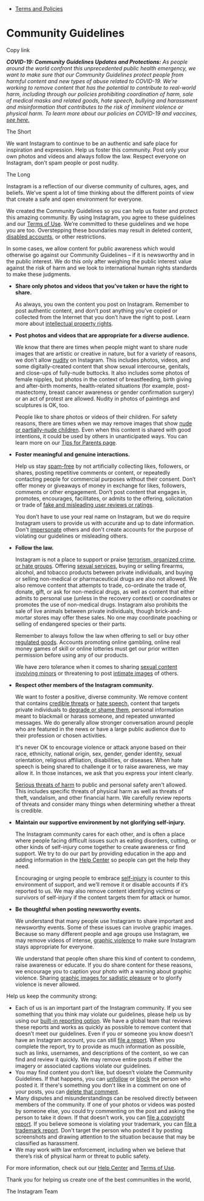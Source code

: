 *   [Terms and Policies](https://help.instagram.com/1417489251945243/?helpref=breadcrumb)

Community Guidelines
====================

Copy link

_**COVID-19: Community Guidelines Updates and Protections:** As people around the world confront this unprecedented public health emergency, we want to make sure that our Community Guidelines protect people from harmful content and new types of abuse related to COVID-19. We’re working to remove content that has the potential to contribute to real-world harm, including through our policies prohibiting coordination of harm, sale of medical masks and related goods, hate speech, bullying and harassment and misinformation that contributes to the risk of imminent violence or physical harm. To learn more about our policies on COVID-19 and vaccines, [see here.](https://help.instagram.com/697825587576762?helpref=faq_content)_

The Short

We want Instagram to continue to be an authentic and safe place for inspiration and expression. Help us foster this community. Post only your own photos and videos and always follow the law. Respect everyone on Instagram, don’t spam people or post nudity.

The Long

Instagram is a reflection of our diverse community of cultures, ages, and beliefs. We’ve spent a lot of time thinking about the different points of view that create a safe and open environment for everyone.

We created the Community Guidelines so you can help us foster and protect this amazing community. By using Instagram, you agree to these guidelines and our [Terms of Use](https://www.instagram.com/legal/terms). We’re committed to these guidelines and we hope you are too. Overstepping these boundaries may result in deleted content, [disabled accounts](https://help.instagram.com/366993040048856?helpref=faq_content), or other restrictions.

In some cases, we allow content for public awareness which would otherwise go against our Community Guidelines – if it is newsworthy and in the public interest. We do this only after weighing the public interest value against the risk of harm and we look to international human rights standards to make these judgments.

*   **Share only photos and videos that you’ve taken or have the right to share.**
    
    As always, you own the content you post on Instagram. Remember to post authentic content, and don’t post anything you’ve copied or collected from the Internet that you don’t have the right to post. Learn more about [intellectual property rights](https://help.instagram.com/126382350847838?helpref=faq_content).
    
*   **Post photos and videos that are appropriate for a diverse audience.**
    
    We know that there are times when people might want to share nude images that are artistic or creative in nature, but for a variety of reasons, we don’t allow [nudity](https://l.instagram.com/?u=https%3A%2F%2Fwww.facebook.com%2Fcommunitystandards%2Fadult_nudity_sexual_activity&e=AT01RolBO4hAE_V57bFmxbnXRw5ahG8YFXxJcoJBOwg_GkFr-jyCMM-UNrp1ZCp0Yheyj_yECPllu5vIuT3ZjiQDlN08C_BSE4OlxRlZ1Izyll-_X9Iad-57VhtJqerD8S6BQDtN5UTUyWbM-vi_qw) on Instagram. This includes photos, videos, and some digitally-created content that show sexual intercourse, genitals, and close-ups of fully-nude buttocks. It also includes some photos of female nipples, but photos in the context of breastfeeding, birth giving and after-birth moments, health-related situations (for example, post-mastectomy, breast cancer awareness or gender confirmation surgery) or an act of protest are allowed. Nudity in photos of paintings and sculptures is OK, too.
    
    People like to share photos or videos of their children. For safety reasons, there are times when we may remove images that show [nude or partially-nude children](https://l.instagram.com/?u=https%3A%2F%2Fwww.facebook.com%2Fcommunitystandards%2Fchild_nudity_sexual_exploitation&e=AT01RolBO4hAE_V57bFmxbnXRw5ahG8YFXxJcoJBOwg_GkFr-jyCMM-UNrp1ZCp0Yheyj_yECPllu5vIuT3ZjiQDlN08C_BSE4OlxRlZ1Izyll-_X9Iad-57VhtJqerD8S6BQDtN5UTUyWbM-vi_qw). Even when this content is shared with good intentions, it could be used by others in unanticipated ways. You can learn more on our [Tips for Parents page](https://help.instagram.com/154475974694511/?helpref=faq_content).
    
*   **Foster meaningful and genuine interactions.**
    
    Help us stay [spam-free](https://l.instagram.com/?u=https%3A%2F%2Fwww.facebook.com%2Fcommunitystandards%2Fspam&e=AT01RolBO4hAE_V57bFmxbnXRw5ahG8YFXxJcoJBOwg_GkFr-jyCMM-UNrp1ZCp0Yheyj_yECPllu5vIuT3ZjiQDlN08C_BSE4OlxRlZ1Izyll-_X9Iad-57VhtJqerD8S6BQDtN5UTUyWbM-vi_qw) by not artificially collecting likes, followers, or shares, posting repetitive comments or content, or repeatedly contacting people for commercial purposes without their consent. Don’t offer money or giveaways of money in exchange for likes, followers, comments or other engagement. Don’t post content that engages in, promotes, encourages, facilitates, or admits to the offering, solicitation or trade of [fake and misleading user reviews or ratings](https://l.instagram.com/?u=https%3A%2F%2Fwww.facebook.com%2Fcommunitystandards%2Ffraud_deception&e=AT01RolBO4hAE_V57bFmxbnXRw5ahG8YFXxJcoJBOwg_GkFr-jyCMM-UNrp1ZCp0Yheyj_yECPllu5vIuT3ZjiQDlN08C_BSE4OlxRlZ1Izyll-_X9Iad-57VhtJqerD8S6BQDtN5UTUyWbM-vi_qw).
    
    You don’t have to use your real name on Instagram, but we do require Instagram users to provide us with accurate and up to date information. Don't [impersonate](https://l.instagram.com/?u=https%3A%2F%2Fwww.facebook.com%2Fcommunitystandards%2Fmisrepresentation&e=AT01RolBO4hAE_V57bFmxbnXRw5ahG8YFXxJcoJBOwg_GkFr-jyCMM-UNrp1ZCp0Yheyj_yECPllu5vIuT3ZjiQDlN08C_BSE4OlxRlZ1Izyll-_X9Iad-57VhtJqerD8S6BQDtN5UTUyWbM-vi_qw) others and don't create accounts for the purpose of violating our guidelines or misleading others.
    
*   **Follow the law.**
    
    Instagram is not a place to support or praise [terrorism, organized crime, or hate groups](https://l.instagram.com/?u=https%3A%2F%2Fwww.facebook.com%2Fcommunitystandards%2Fdangerous_individuals_organizations&e=AT01RolBO4hAE_V57bFmxbnXRw5ahG8YFXxJcoJBOwg_GkFr-jyCMM-UNrp1ZCp0Yheyj_yECPllu5vIuT3ZjiQDlN08C_BSE4OlxRlZ1Izyll-_X9Iad-57VhtJqerD8S6BQDtN5UTUyWbM-vi_qw). Offering [sexual services](https://l.instagram.com/?u=https%3A%2F%2Fwww.facebook.com%2Fcommunitystandards%2Fsexual_solicitation&e=AT01RolBO4hAE_V57bFmxbnXRw5ahG8YFXxJcoJBOwg_GkFr-jyCMM-UNrp1ZCp0Yheyj_yECPllu5vIuT3ZjiQDlN08C_BSE4OlxRlZ1Izyll-_X9Iad-57VhtJqerD8S6BQDtN5UTUyWbM-vi_qw), buying or selling firearms, alcohol, and tobacco products between private individuals, and buying or selling non-medical or pharmaceutical drugs are also not allowed. We also remove content that attempts to trade, co-ordinate the trade of, donate, gift, or ask for non-medical drugs, as well as content that either admits to personal use (unless in the recovery context) or coordinates or promotes the use of non-medical drugs. Instagram also prohibits the sale of live animals between private individuals, though brick-and-mortar stores may offer these sales. No one may coordinate poaching or selling of endangered species or their parts.
    
    Remember to always follow the law when offering to sell or buy other [regulated goods](https://l.instagram.com/?u=https%3A%2F%2Fwww.facebook.com%2Fcommunitystandards%2Fregulated_goods&e=AT01RolBO4hAE_V57bFmxbnXRw5ahG8YFXxJcoJBOwg_GkFr-jyCMM-UNrp1ZCp0Yheyj_yECPllu5vIuT3ZjiQDlN08C_BSE4OlxRlZ1Izyll-_X9Iad-57VhtJqerD8S6BQDtN5UTUyWbM-vi_qw). Accounts promoting online gambling, online real money games of skill or online lotteries must get our prior written permission before using any of our products.
    
    We have zero tolerance when it comes to sharing [sexual content involving minors](https://l.instagram.com/?u=https%3A%2F%2Fwww.facebook.com%2Fcommunitystandards%2Fchild_nudity_sexual_exploitation&e=AT01RolBO4hAE_V57bFmxbnXRw5ahG8YFXxJcoJBOwg_GkFr-jyCMM-UNrp1ZCp0Yheyj_yECPllu5vIuT3ZjiQDlN08C_BSE4OlxRlZ1Izyll-_X9Iad-57VhtJqerD8S6BQDtN5UTUyWbM-vi_qw) or threatening to post [intimate images](https://l.instagram.com/?u=https%3A%2F%2Fwww.facebook.com%2Fcommunitystandards%2Fsexual_exploitation_adults&e=AT01RolBO4hAE_V57bFmxbnXRw5ahG8YFXxJcoJBOwg_GkFr-jyCMM-UNrp1ZCp0Yheyj_yECPllu5vIuT3ZjiQDlN08C_BSE4OlxRlZ1Izyll-_X9Iad-57VhtJqerD8S6BQDtN5UTUyWbM-vi_qw) of others.
    
*   **Respect other members of the Instagram community.**
    
    We want to foster a positive, diverse community. We remove content that contains [credible threats](https://l.instagram.com/?u=https%3A%2F%2Fwww.facebook.com%2Fcommunitystandards%2Fcredible_violence&e=AT01RolBO4hAE_V57bFmxbnXRw5ahG8YFXxJcoJBOwg_GkFr-jyCMM-UNrp1ZCp0Yheyj_yECPllu5vIuT3ZjiQDlN08C_BSE4OlxRlZ1Izyll-_X9Iad-57VhtJqerD8S6BQDtN5UTUyWbM-vi_qw) or [hate speech](https://l.instagram.com/?u=https%3A%2F%2Fwww.facebook.com%2Fcommunitystandards%2Fhate_speech&e=AT01RolBO4hAE_V57bFmxbnXRw5ahG8YFXxJcoJBOwg_GkFr-jyCMM-UNrp1ZCp0Yheyj_yECPllu5vIuT3ZjiQDlN08C_BSE4OlxRlZ1Izyll-_X9Iad-57VhtJqerD8S6BQDtN5UTUyWbM-vi_qw), content that targets private individuals to [degrade or shame them](https://l.instagram.com/?u=https%3A%2F%2Fwww.facebook.com%2Fcommunitystandards%2Fbullying&e=AT01RolBO4hAE_V57bFmxbnXRw5ahG8YFXxJcoJBOwg_GkFr-jyCMM-UNrp1ZCp0Yheyj_yECPllu5vIuT3ZjiQDlN08C_BSE4OlxRlZ1Izyll-_X9Iad-57VhtJqerD8S6BQDtN5UTUyWbM-vi_qw), personal information meant to blackmail or harass someone, and repeated unwanted messages. We do generally allow stronger conversation around people who are featured in the news or have a large public audience due to their profession or chosen activities.
    
    It's never OK to encourage violence or attack anyone based on their race, ethnicity, national origin, sex, gender, gender identity, sexual orientation, religious affiliation, disabilities, or diseases. When hate speech is being shared to challenge it or to raise awareness, we may allow it. In those instances, we ask that you express your intent clearly.
    
    [Serious threats of harm](https://l.instagram.com/?u=https%3A%2F%2Fwww.facebook.com%2Fcommunitystandards%2Fcredible_violence&e=AT01RolBO4hAE_V57bFmxbnXRw5ahG8YFXxJcoJBOwg_GkFr-jyCMM-UNrp1ZCp0Yheyj_yECPllu5vIuT3ZjiQDlN08C_BSE4OlxRlZ1Izyll-_X9Iad-57VhtJqerD8S6BQDtN5UTUyWbM-vi_qw) to public and personal safety aren't allowed. This includes specific threats of physical harm as well as threats of theft, vandalism, and other financial harm. We carefully review reports of threats and consider many things when determining whether a threat is credible.
    
*   **Maintain our supportive environment by not glorifying self-injury.**
    
    The Instagram community cares for each other, and is often a place where people facing difficult issues such as eating disorders, cutting, or other kinds of self-injury come together to create awareness or find support. We try to do our part by providing education in the app and adding information in the [Help Center](https://help.instagram.com/) so people can get the help they need.
    
    Encouraging or urging people to embrace [self-injury](https://l.instagram.com/?u=https%3A%2F%2Fwww.facebook.com%2Fcommunitystandards%2Fsuicide_self_injury_violence&e=AT01RolBO4hAE_V57bFmxbnXRw5ahG8YFXxJcoJBOwg_GkFr-jyCMM-UNrp1ZCp0Yheyj_yECPllu5vIuT3ZjiQDlN08C_BSE4OlxRlZ1Izyll-_X9Iad-57VhtJqerD8S6BQDtN5UTUyWbM-vi_qw) is counter to this environment of support, and we’ll remove it or disable accounts if it’s reported to us. We may also remove content identifying victims or survivors of self-injury if the content targets them for attack or humor.
    
*   **Be thoughtful when posting newsworthy events.**
    
    We understand that many people use Instagram to share important and newsworthy events. Some of these issues can involve graphic images. Because so many different people and age groups use Instagram, we may remove videos of intense, [graphic violence](https://l.instagram.com/?u=https%3A%2F%2Fwww.facebook.com%2Fcommunitystandards%2Fgraphic_violence&e=AT01RolBO4hAE_V57bFmxbnXRw5ahG8YFXxJcoJBOwg_GkFr-jyCMM-UNrp1ZCp0Yheyj_yECPllu5vIuT3ZjiQDlN08C_BSE4OlxRlZ1Izyll-_X9Iad-57VhtJqerD8S6BQDtN5UTUyWbM-vi_qw) to make sure Instagram stays appropriate for everyone.
    
    We understand that people often share this kind of content to condemn, raise awareness or educate. If you do share content for these reasons, we encourage you to caption your photo with a warning about graphic violence. Sharing [graphic images for sadistic pleasure](https://l.instagram.com/?u=https%3A%2F%2Fwww.facebook.com%2Fcommunitystandards%2Fcruel_insensitive&e=AT01RolBO4hAE_V57bFmxbnXRw5ahG8YFXxJcoJBOwg_GkFr-jyCMM-UNrp1ZCp0Yheyj_yECPllu5vIuT3ZjiQDlN08C_BSE4OlxRlZ1Izyll-_X9Iad-57VhtJqerD8S6BQDtN5UTUyWbM-vi_qw) or to glorify violence is never allowed.
    

Help us keep the community strong:

*   Each of us is an important part of the Instagram community. If you see something that you think may violate our guidelines, please help us by using our [built-in reporting option](https://help.instagram.com/165828726894770?helpref=faq_content). We have a global team that reviews these reports and works as quickly as possible to remove content that doesn’t meet our guidelines. Even if you or someone you know doesn’t have an Instagram account, you can still [file a report](https://help.instagram.com/contact/383679321740945). When you complete the report, try to provide as much information as possible, such as links, usernames, and descriptions of the content, so we can find and review it quickly. We may remove entire posts if either the imagery or associated captions violate our guidelines.
*   You may find content you don’t like, but doesn’t violate the Community Guidelines. If that happens, you can [unfollow](https://help.instagram.com/286340048138725?helpref=faq_content) or [block](https://help.instagram.com/426700567389543/?helpref=faq_content) the person who posted it. If there's something you don't like in a comment on one of your posts, you can [delete that comment](https://help.instagram.com/289098941190483?helpref=faq_content).
*   Many disputes and misunderstandings can be resolved directly between members of the community. If one of your photos or videos was posted by someone else, you could try commenting on the post and asking the person to take it down. If that doesn’t work, you can [file a copyright report](https://help.instagram.com/126382350847838?helpref=faq_content). If you believe someone is violating your trademark, you can [file a trademark report](https://help.instagram.com/222826637847963?helpref=faq_content). Don't target the person who posted it by posting screenshots and drawing attention to the situation because that may be classified as harassment.
*   We may work with law enforcement, including when we believe that there’s risk of physical harm or threat to public safety.

For more information, check out our [Help Center](https://help.instagram.com/) and [Terms of Use](https://l.instagram.com/?u=http%3A%2F%2Finstagram.com%2Flegal%2Fterms%2F%23&e=AT01RolBO4hAE_V57bFmxbnXRw5ahG8YFXxJcoJBOwg_GkFr-jyCMM-UNrp1ZCp0Yheyj_yECPllu5vIuT3ZjiQDlN08C_BSE4OlxRlZ1Izyll-_X9Iad-57VhtJqerD8S6BQDtN5UTUyWbM-vi_qw).

Thank you for helping us create one of the best communities in the world,

The Instagram Team